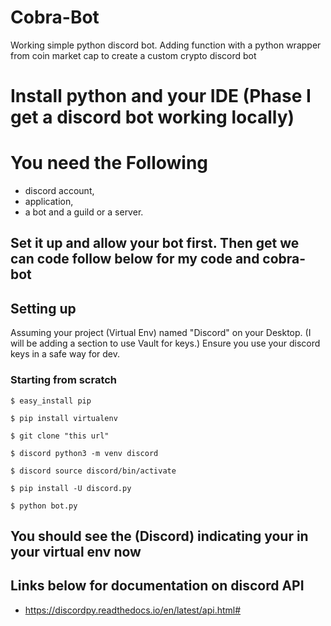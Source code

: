 # Cobra-Bot


Working simple python discord bot. Adding function with a python wrapper from coin market cap to create a custom crypto discord bot 


# Install python and your IDE (Phase I get a discord bot working locally)

# You need the Following 

* discord account, 
* application, 
* a bot and a guild or a server. 

## Set it up and allow your bot first. Then get we can code follow below for my code and cobra-bot

Setting up
------------
Assuming your project (Virtual Env)  named "Discord" on your Desktop. (I will be adding a section to use Vault for keys.) Ensure you use your discord keys in a safe way for dev.

### Starting from scratch
	$ easy_install pip
	
	$ pip install virtualenv
	
	$ git clone "this url"
	
	$ discord python3 -m venv discord
        
	$ discord source discord/bin/activate

	$ pip install -U discord.py

	$ python bot.py 

## You should see the (Discord) indicating your in your virtual env now 



## Links below for documentation on discord API

* https://discordpy.readthedocs.io/en/latest/api.html#

